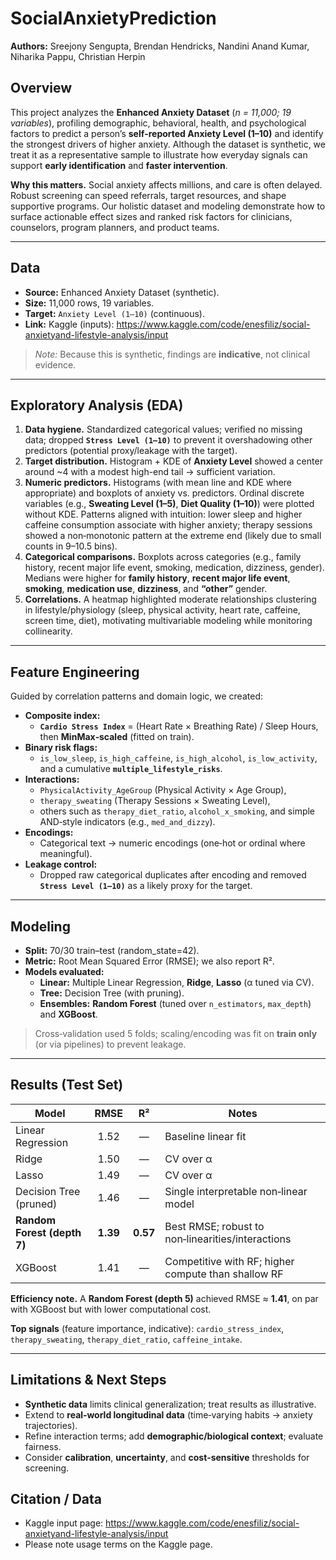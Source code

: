 # SocialAnxietyPrediction
**Authors:** Sreejony Sengupta, Brendan Hendricks, Nandini Anand Kumar, Niharika Pappu, Christian Herpin  

## Overview
This project analyzes the **Enhanced Anxiety Dataset** (*n = 11,000; 19 variables*), profiling demographic, behavioral, health, and psychological factors to predict a person’s **self‑reported Anxiety Level (1–10)** and identify the strongest drivers of higher anxiety. Although the dataset is synthetic, we treat it as a representative sample to illustrate how everyday signals can support **early identification** and **faster intervention**.

**Why this matters.** Social anxiety affects millions, and care is often delayed. Robust screening can speed referrals, target resources, and shape supportive programs. Our holistic dataset and modeling demonstrate how to surface actionable effect sizes and ranked risk factors for clinicians, counselors, program planners, and product teams.

---

## Data
- **Source:** Enhanced Anxiety Dataset (synthetic).  
- **Size:** 11,000 rows, 19 variables.  
- **Target:** `Anxiety Level (1–10)` (continuous).  
- **Link:** Kaggle (inputs): https://www.kaggle.com/code/enesfiliz/social-anxietyand-lifestyle-analysis/input

> *Note:* Because this is synthetic, findings are **indicative**, not clinical evidence.

---

## Exploratory Analysis (EDA)
1. **Data hygiene.** Standardized categorical values; verified no missing data; dropped **`Stress Level (1–10)`** to prevent it overshadowing other predictors (potential proxy/leakage with the target).  
2. **Target distribution.** Histogram + KDE of **Anxiety Level** showed a center around ~4 with a modest high-end tail → sufficient variation.  
3. **Numeric predictors.** Histograms (with mean line and KDE where appropriate) and boxplots of anxiety vs. predictors. Ordinal discrete variables (e.g., **Sweating Level (1–5)**, **Diet Quality (1–10)**) were plotted without KDE. Patterns aligned with intuition: lower sleep and higher caffeine consumption associate with higher anxiety; therapy sessions showed a non‑monotonic pattern at the extreme end (likely due to small counts in 9–10.5 bins).  
4. **Categorical comparisons.** Boxplots across categories (e.g., family history, recent major life event, smoking, medication, dizziness, gender). Medians were higher for **family history**, **recent major life event**, **smoking**, **medication use**, **dizziness**, and **“other”** gender.  
5. **Correlations.** A heatmap highlighted moderate relationships clustering in lifestyle/physiology (sleep, physical activity, heart rate, caffeine, screen time, diet), motivating multivariable modeling while monitoring collinearity.

---

## Feature Engineering
Guided by correlation patterns and domain logic, we created:

- **Composite index:**  
  - **`Cardio Stress Index`** = (Heart Rate × Breathing Rate) / Sleep Hours, then **MinMax‑scaled** (fitted on train).  
- **Binary risk flags:**  
  - `is_low_sleep`, `is_high_caffeine`, `is_high_alcohol`, `is_low_activity`, and a cumulative **`multiple_lifestyle_risks`**.  
- **Interactions:**  
  - `PhysicalActivity_AgeGroup` (Physical Activity × Age Group),  
  - `therapy_sweating` (Therapy Sessions × Sweating Level),  
  - others such as `therapy_diet_ratio`, `alcohol_x_smoking`, and simple AND‑style indicators (e.g., `med_and_dizzy`).  
- **Encodings:**  
  - Categorical text → numeric encodings (one‑hot or ordinal where meaningful).  
- **Leakage control:**  
  - Dropped raw categorical duplicates after encoding and removed **`Stress Level (1–10)`** as a likely proxy for the target.

---

## Modeling
- **Split:** 70/30 train–test (random_state=42).  
- **Metric:** Root Mean Squared Error (RMSE); we also report R².  
- **Models evaluated:**
  - **Linear:** Multiple Linear Regression, **Ridge**, **Lasso** (α tuned via CV).  
  - **Tree:** Decision Tree (with pruning).  
  - **Ensembles:** **Random Forest** (tuned over `n_estimators`, `max_depth`) and **XGBoost**.

> Cross‑validation used 5 folds; scaling/encoding was fit on **train only** (or via pipelines) to prevent leakage.

---

## Results (Test Set)
| Model              | RMSE | R²    | Notes |
|--------------------|:----:|:-----:|------|
| Linear Regression  | 1.52 | —     | Baseline linear fit |
| Ridge              | 1.50 | —     | CV over α |
| Lasso              | 1.49 | —     | CV over α |
| Decision Tree (pruned) | 1.46 | — | Single interpretable non‑linear model |
| **Random Forest (depth 7)** | **1.39** | **0.57** | Best RMSE; robust to non‑linearities/interactions |
| XGBoost            | 1.41 | —     | Competitive with RF; higher compute than shallow RF |

**Efficiency note.** A **Random Forest (depth 5)** achieved RMSE ≈ **1.41**, on par with XGBoost but with lower computational cost.  

**Top signals** (feature importance, indicative): `cardio_stress_index`, `therapy_sweating`, `therapy_diet_ratio`, `caffeine_intake`.

---

## Limitations & Next Steps
- **Synthetic data** limits clinical generalization; treat results as illustrative.  
- Extend to **real‑world longitudinal data** (time‑varying habits → anxiety trajectories).  
- Refine interaction terms; add **demographic/biological context**; evaluate fairness.  
- Consider **calibration**, **uncertainty**, and **cost‑sensitive** thresholds for screening.

## Citation / Data
- Kaggle input page: https://www.kaggle.com/code/enesfiliz/social-anxietyand-lifestyle-analysis/input  
- Please note usage terms on the Kaggle page.
